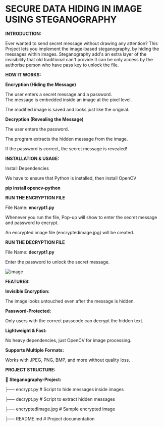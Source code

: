 # **SECURE DATA HIDING IN IMAGE USING STEGANOGRAPHY**

**INTRODUCTION:**

Ever wanted to send secret message without drawing any attention?
This Project lets you implement the image-based steganography, by hiding the messages within images. Steganography add's an extra layer of the invisibility that old traditional can't provide.It can be only access by the authorise person who have pass key to unlock the file.

**HOW IT WORKS:**

**Encryption (Hiding the Message)**

The user enters a secret message and a password.</br>
The message is embedded inside an image at the pixel level.

The modified image is saved and looks just like the original.

**Decryption (Revealing the Message)**

The user enters the password.

The program extracts the hidden message from the image.

If the password is correct, the secret message is revealed!

**INSTALLATION & USAGE:**

Install Dependencies

We have to ensure that Python is installed, then install OpenCV

**pip install opencv-python**

**RUN THE ENCRYPTION FILE**

File Name: **encrypt1.py**

Whenever you run the file, Pop-up will show to enter the secret message and password to encrypt.

An encrypted image file (encryptedimage.jpg) will be created.

**RUN THE DECRYPTION FILE**

File Name: **decrypt1.py**

Enter the password to unlock the secret message.

![image](https://github.com/user-attachments/assets/2accae6e-3a8f-416d-9f45-8d22dd483166)

**FEATURES:**

**Invisible Encryption:** 

The image looks untouched even after the message is hidden.

**Password-Protected:**

Only users with the correct passcode can decrypt the hidden text.

**Lightweight & Fast:**

No heavy dependencies, just OpenCV for image processing.

**Supports Multiple Formats:** 

Works with JPEG, PNG, BMP, and more without quality loss.


**PROJECT STRUCTURE:**

📂 **Steganography-Project:**

 ├── encrypt.py  # Script to hide messages inside images
 
 ├── decrypt.py  # Script to extract hidden messages
 
 ├── encryptedImage.jpg  # Sample encrypted image
 
 ├── README.md  # Project documentation







